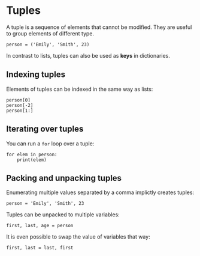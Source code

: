 
# Tuples

A tuple is a sequence of elements that cannot be modified. They are useful to group elements of different type.

    person = ('Emily', 'Smith', 23)

In contrast to lists, tuples can also be used as **keys** in dictionaries.


## Indexing tuples

Elements of tuples can be indexed in the same way as lists:

    person[0]
    person[-2]
    person[1:]


## Iterating over tuples

You can run a `for` loop over a tuple:

    for elem in person:
        print(elem)


## Packing and unpacking tuples

Enumerating multiple values separated by a comma implictly creates tuples:

    person = 'Emily', 'Smith', 23


Tuples can be unpacked to multiple variables:

    first, last, age = person


It is even possible to swap the value of variables that way:

    first, last = last, first
